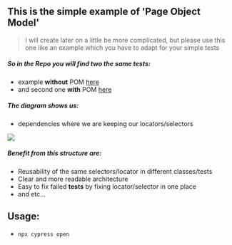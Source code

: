 This is the simple example of 'Page Object Model'
------------------------------------------------
> I will create later on a little be more complicated, but please use this one like an example which you have to adapt for your simple tests

##### So in the Repo you will find two the same tests:
- example **without** POM [here](https://github.com/Ebazhanov/page-object-model-cypress-v1/blob/52ffb8d8611d2229d746e53b8e99d86086852c47/cypress/e2e/exampleWithoutPOM.js)
- and second one **with** POM [here](https://github.com/Ebazhanov/page-object-model-cypress-v1/blob/52ffb8d8611d2229d746e53b8e99d86086852c47/cypress/e2e/exampleWithPOM.js)

##### The diagram shows us:
- dependencies where we are keeping our locators/selectors
<img src="https://monosnap.com/image/nw7GXXmrnoTxFqLOVrn6VKMuzMjUcC"/>



##### Benefit from this structure are: 
- Reusability of the same selectors/locator in different classes/tests
- Clear and more readable architecture
- Easy to fix failed **tests** by fixing locator/selector in one place
- and etc... 

## Usage: 
- `npx cypress open`

